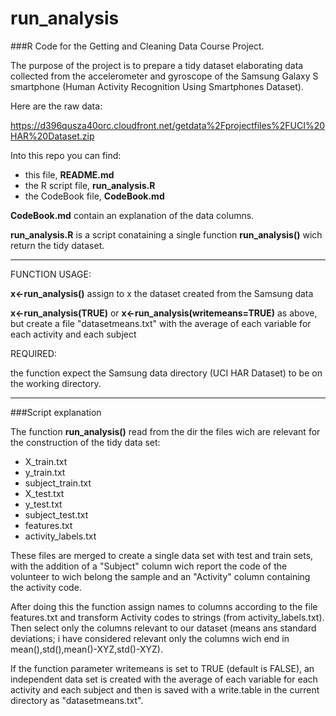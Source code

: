 run_analysis
============

###R Code for the Getting and Cleaning Data Course Project. 

The purpose of the project  is to prepare a tidy dataset elaborating data collected 
from the accelerometer and gyroscope of the Samsung Galaxy S smartphone 
(Human Activity Recognition Using Smartphones Dataset).

Here are the raw data:

https://d396qusza40orc.cloudfront.net/getdata%2Fprojectfiles%2FUCI%20HAR%20Dataset.zip

Into this repo you can find:  

  - this file, __README.md__
  - the R script file, __run_analysis.R__
  - the CodeBook file, __CodeBook.md__

__CodeBook.md__ contain an explanation of the data columns.


__run_analysis.R__ is a script conataining a single function __run_analysis()__
wich return the tidy dataset.


-------------------------------------------------  

FUNCTION USAGE:

   __x<-run\_analysis()__ assign to x the dataset created from the Samsung data
   
   __x<-run\_analysis(TRUE)__ or 
   __x<-run\_analysis(writemeans=TRUE)__ as above, but create a file "datasetmeans.txt" 
   with the average of each variable for each activity and each subject 

REQUIRED:

 the function expect the Samsung data directory (UCI HAR Dataset) to be on the working directory.
  

-------------------------------------------------  
###Script explanation

The function __run_analysis()__ read from the dir the files wich are relevant for the construction 
of the tidy data set:  

 - X\_train.txt
 - y\_train.txt
 - subject\_train.txt
 - X\_test.txt
 - y\_test.txt
 - subject\_test.txt
 - features.txt
 - activity\_labels.txt
 
These files are merged to create a single data set with test and train sets, with the addition
of a "Subject" column wich report the code of the volunteer to wich belong the sample
and an "Activity" column containing the activity code.

After doing this the function assign names to columns according to the file features.txt and 
transform Activity codes to strings (from activity_labels.txt).
Then select only the columns relevant to our dataset (means ans standard deviations; i have considered relevant only the columns wich end in mean(),std(),mean()-XYZ,std()-XYZ).

If the function parameter writemeans is set to TRUE (default is FALSE),
an independent data set is created with the average of each variable for each activity and each subject and then is saved with a write.table in the current directory as "datasetmeans.txt".